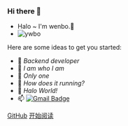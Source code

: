 ### Hi there 👋

- Halo ~ I'm wenbo.👋
- ![ywbo](https://komarev.com/ghpvc/?username=ywbo)
<!--
**ywbo/ywbo** is a ✨ _special_ ✨ repository because its `README.md` (this file) appears on your GitHub profile.
-->
Here are some ideas to get you started:

- 🔭 _Backend developer_
- 🌱 _I am who I am_
- 👯 _Only one_
- 🤔 _How does it running?_
- 💬 _Halo World!_
- 📫  [![Gmail Badge](https://img.shields.io/badge/-Gmail-c14438?style=flat-square&logo=Gmail&logoColor=white&link=mailto:ywboooooo@gmail.com)](mailto:ywboooooo@gmail.com)
<!-- - 😄 Pronouns: ... -->
<!-- - ⚡ Fun fact: ... -->

[GitHub](https://github.com/ywbo/mwiki)
[开始阅读](?id=Headline)

